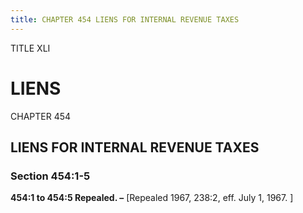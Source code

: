 ```yaml
---
title: CHAPTER 454 LIENS FOR INTERNAL REVENUE TAXES
---
```


TITLE XLI
                                             
LIENS
==========

CHAPTER 454
                                             
LIENS FOR INTERNAL REVENUE TAXES
--------------------------------

### Section 454:1-5

 **454:1 to 454:5 Repealed. –** 
                                             [Repealed 1967, 238:2, eff. July 1,
1967.
                                             ]
